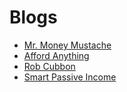 # Blogs

* [Mr. Money Mustache](http://www.mrmoneymustache.com/)
* [Afford Anything](https://affordanything.com/)
* [Rob Cubbon](https://robcubbon.com/passive-income-report-q2-2016/)
* [Smart Passive Income](https://www.smartpassiveincome.com/passive-income-101/)
